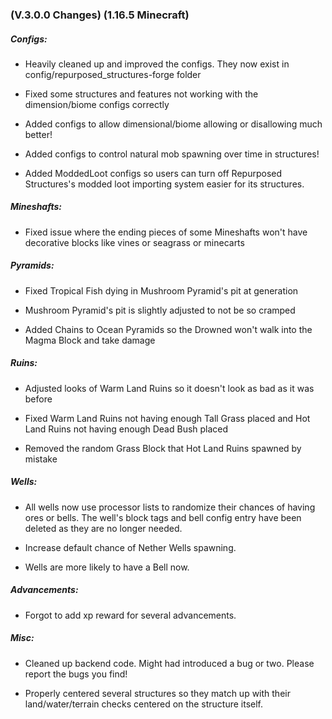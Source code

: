 ### **(V.3.0.0 Changes) (1.16.5 Minecraft)**

##### Configs:
* Heavily cleaned up and improved the configs. They now exist in config/repurposed_structures-forge folder
  
* Fixed some structures and features not working with the dimension/biome configs correctly

* Added configs to allow dimensional/biome allowing or disallowing much better!

* Added configs to control natural mob spawning over time in structures!
  
* Added ModdedLoot configs so users can turn off Repurposed Structures's modded loot importing system easier for its structures.

##### Mineshafts:
* Fixed issue where the ending pieces of some Mineshafts won't have decorative blocks like vines or seagrass or minecarts

##### Pyramids:
* Fixed Tropical Fish dying in Mushroom Pyramid's pit at generation

* Mushroom Pyramid's pit is slightly adjusted to not be so cramped

* Added Chains to Ocean Pyramids so the Drowned won't walk into the Magma Block and take damage

##### Ruins:
* Adjusted looks of Warm Land Ruins so it doesn't look as bad as it was before

* Fixed Warm Land Ruins not having enough Tall Grass placed and Hot Land Ruins not having enough Dead Bush placed

* Removed the random Grass Block that Hot Land Ruins spawned by mistake

##### Wells:
* All wells now use processor lists to randomize their chances of having ores or bells.
  The well's block tags and bell config entry have been deleted as they are no longer needed.

* Increase default chance of Nether Wells spawning.

* Wells are more likely to have a Bell now.

##### Advancements:
* Forgot to add xp reward for several advancements.

##### Misc:
* Cleaned up backend code. Might had introduced a bug or two. Please report the bugs you find!
  
* Properly centered several structures so they match up with their land/water/terrain checks centered on the structure itself.
